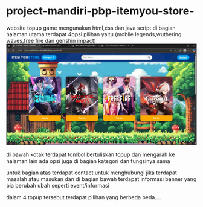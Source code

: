 # project-mandiri-pbp-itemyou-store-
website topup game mengunakan html,css dan java script
di bagian halaman utama terdapat 4opsi pilihan
yaitu (mobile legends,wuthering waves,free fire dan genshin impact)
![Tampilan Website](png1.jpg)

di bawah kotak terdapat tombol bertuliskan topup dan mengarah ke halaman lain
ada opsi juga di bagian kategori dan fungsinya sama

untuk bagian atas terdapat contact untuk menghubungi jika terdapat masalah atau masukan
dan di bagian bawah terdapat informasi banner yang bia berubah ubah seperti event/informasi

dalam 4 topup tersebut terdapat pilihan yang berbeda beda....
